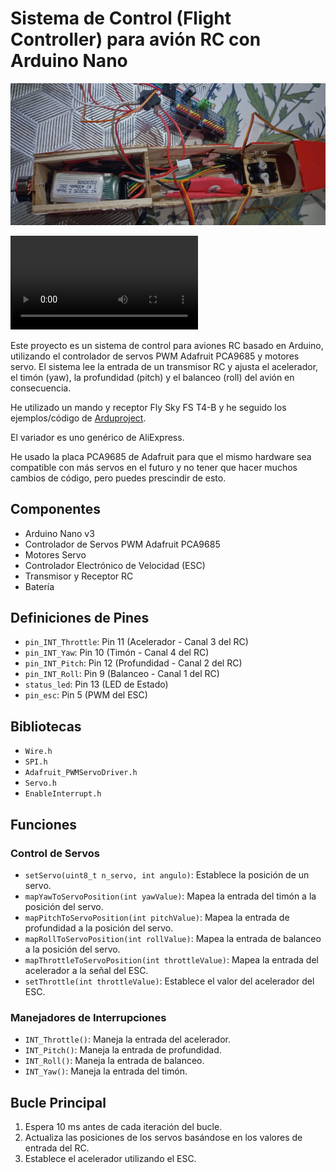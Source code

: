 # Sistema de Control (Flight Controller) para avión RC con Arduino Nano

![nanofc](https://github.com/gnomada/TFS-NANO-FC/blob/main/assets/photo1.jpg?raw=true)

![motor](https://github.com/gnomada/TFS-NANO-FC/raw/main/assets/video1.mp4)


Este proyecto es un sistema de control para aviones RC basado en Arduino, utilizando el controlador de servos PWM Adafruit PCA9685 y motores servo. El sistema lee la entrada de un transmisor RC y ajusta el acelerador, el timón (yaw), la profundidad (pitch) y el balanceo (roll) del avión en consecuencia.

He utilizado un mando y receptor Fly Sky FS T4-B y he seguido los ejemplos/código de [Arduproject](https://arduproject.es/conceptos-generales-sobre-drones/).

El variador es uno genérico de AliExpress.

He usado la placa PCA9685 de Adafruit para que el mismo hardware sea compatible con más servos en el futuro y no tener que hacer muchos cambios de código, pero puedes prescindir de esto.


## Componentes
- Arduino Nano v3
- Controlador de Servos PWM Adafruit PCA9685
- Motores Servo
- Controlador Electrónico de Velocidad (ESC)
- Transmisor y Receptor RC
- Batería

## Definiciones de Pines
- `pin_INT_Throttle`: Pin 11 (Acelerador - Canal 3 del RC)
- `pin_INT_Yaw`: Pin 10 (Timón - Canal 4 del RC)
- `pin_INT_Pitch`: Pin 12 (Profundidad - Canal 2 del RC)
- `pin_INT_Roll`: Pin 9 (Balanceo - Canal 1 del RC)
- `status_led`: Pin 13 (LED de Estado)
- `pin_esc`: Pin 5 (PWM del ESC)

## Bibliotecas
- `Wire.h`
- `SPI.h`
- `Adafruit_PWMServoDriver.h`
- `Servo.h`
- `EnableInterrupt.h`


## Funciones
### Control de Servos
- `setServo(uint8_t n_servo, int angulo)`: Establece la posición de un servo.
- `mapYawToServoPosition(int yawValue)`: Mapea la entrada del timón a la posición del servo.
- `mapPitchToServoPosition(int pitchValue)`: Mapea la entrada de profundidad a la posición del servo.
- `mapRollToServoPosition(int rollValue)`: Mapea la entrada de balanceo a la posición del servo.
- `mapThrottleToServoPosition(int throttleValue)`: Mapea la entrada del acelerador a la señal del ESC.
- `setThrottle(int throttleValue)`: Establece el valor del acelerador del ESC.

### Manejadores de Interrupciones
- `INT_Throttle()`: Maneja la entrada del acelerador.
- `INT_Pitch()`: Maneja la entrada de profundidad.
- `INT_Roll()`: Maneja la entrada de balanceo.
- `INT_Yaw()`: Maneja la entrada del timón.

## Bucle Principal
1. Espera 10 ms antes de cada iteración del bucle.
2. Actualiza las posiciones de los servos basándose en los valores de entrada del RC.
3. Establece el acelerador utilizando el ESC.
